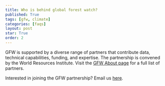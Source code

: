 ```yaml
---
title: Who is behind global forest watch?
published: True
tags: [gfw, climate]
categories: [faqs]
layout: post
star: True
order: 2
---
```


<div class="content">
	<p>GFW is supported by a diverse range of partners that contribute data, technical capabilities, funding, and expertise. The partnership is convened by the World Resources Institute. Visit the <a href="/about">GFW About page</a> for a full list of partners.</p>
	<p>Interested in joining the GFW partnership? Email us <a href="mailto:gfw@wri.org">here</a>.</p>
</div>
